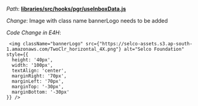 *Path*: <b><ins>libraries/src/hooks/pgr/useInboxData.js</b></ins>

*Change*: Image with class name bannerLogo needs to be added

*Code Change in E4H*:

```
 <img className="bannerLogo" src={"https://selco-assets.s3.ap-south-1.amazonaws.com/TwoClr_horizontal_4X.png"} alt="Selco Foundation" style={{
  height: '40px',
  width: '100px',
  textAlign: 'center',
  marginRight: '70px',
  marginLeft: '70px',
  marginTop: '-30px',
  marginBottom: '-30px'
}} />
```

